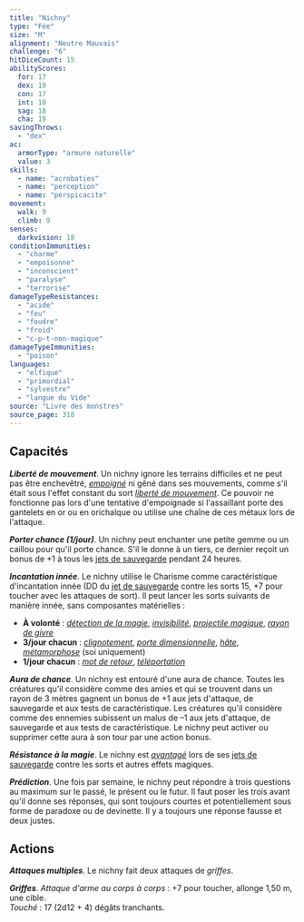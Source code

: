 ```yaml
---
title: "Nichny"
type: "Fée"
size: "M"
alignment: "Neutre Mauvais"
challenge: "6"
hitDiceCount: 15
abilityScores:
  for: 17
  dex: 19
  con: 17
  int: 18
  sag: 18
  cha: 19
savingThrows:
  - "dex"
ac:
  armorType: "armure naturelle"
  value: 3
skills:
  - name: "acrobaties"
  - name: "perception"
  - name: "perspicacite"
movement:
  walk: 9
  climb: 9
senses:
  darkvision: 18
conditionImmunities:
  - "charme"
  - "empoisonne"
  - "inconscient"
  - "paralyse"
  - "terrorise"
damageTypeResistances:
  - "acide"
  - "feu"
  - "foudre"
  - "froid"
  - "c-p-t-non-magique"
damageTypeImmunities:
  - "poison"
languages:
  - "elfique"
  - "primordial"
  - "sylvestre"
  - "langue du Vide"
source: "Livre des monstres"
source_page: 318
---
```

## Capacités
_**Liberté de mouvement**_. Un nichny ignore les terrains difficiles et ne peut pas être enchevêtré, [_empoigné_](/gerer-la-sante-du-personnage/#empoigne) ni gêné dans ses mouvements, comme s'il était sous l'effet constant du sort [_liberté de mouvement_](/grimoire/liberte-de-mouvement/). Ce pouvoir ne fonctionne pas lors d'une tentative d'empoignade si l'assaillant porte des gantelets en or ou en orichalque ou utilise une chaîne de ces métaux lors de l'attaque.

_**Porter chance (1/jour)**_. Un nichny peut enchanter une petite gemme ou un caillou pour qu'il porte chance. S'il le donne à un tiers, ce dernier reçoit un bonus de +1 à tous les [jets de sauvegarde](/utiliser-les-caracteristiques/#jets-de-sauvegarde) pendant 24 heures.

_**Incantation innée**_. Le nichny utilise le Charisme comme caractéristique d'incantation innée (DD du [jet de sauvegarde](/utiliser-les-caracteristiques/#jets-de-sauvegarde) contre les sorts 15, +7 pour toucher avec les attaques de sort). Il peut lancer les sorts suivants de manière innée, sans composantes matérielles :
* **À volonté** : [_détection de la magie_](/grimoire/detection-de-la-magie/), [_invisibilité_](/grimoire/invisibilite/), [_projectile magique_](/grimoire/projectile-magique/), [_rayon de givre_](/grimoire/rayon-de-givre/)
* **3/jour chacun** : [_clignotement_](/grimoire/clignotement/), [_porte dimensionnelle_](/grimoire/porte-dimensionnelle/), [_hâte_](/grimoire/hate/), [_métamorphose_](/grimoire/metamorphose/) (soi uniquement)
* **1/jour chacun** : [_mot de retour_](/grimoire/mot-de-retour/), [_téléportation_](/grimoire/teleportation/)

_**Aura de chance**_. Un nichny est entouré d'une aura de chance. Toutes les créatures qu'il considère comme des amies et qui se trouvent dans un rayon de 3 mètres gagnent un bonus de +1 aux jets d'attaque, de sauvegarde et aux tests de caractéristique. Les créatures qu'il considère comme des ennemies subissent un malus de –1 aux jets d'attaque, de sauvegarde et aux tests de caractéristique. Le nichny peut activer ou supprimer cette aura à son tour par une action bonus.

_**Résistance à la magie**_. Le nichny est [_avantagé_](/utiliser-les-caracteristiques/#avantage-et-desavantage) lors de ses [jets de sauvegarde](/utiliser-les-caracteristiques/#jets-de-sauvegarde) contre les sorts et autres effets magiques.

_**Prédiction**_. Une fois par semaine, le nichny peut répondre à trois questions au maximum sur le passé, le présent ou le futur. Il faut poser les trois avant qu'il donne ses réponses, qui sont toujours courtes et potentiellement sous forme de paradoxe ou de devinette. Il y a toujours une réponse fausse et deux justes.

## Actions
_**Attaques multiples**_. Le nichny fait deux attaques de _griffes_.

_**Griffes**_. _Attaque d'arme au corps à corps_ : +7 pour toucher, allonge 1,50 m, une cible.  
_Touché_ : 17 (2d12 + 4) dégâts tranchants.
